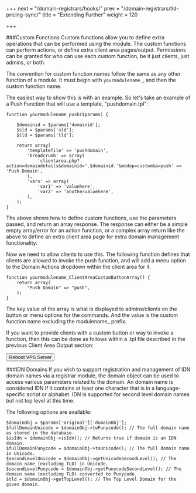 +++
next = "/domain-registrars/hooks/"
prev = "/domain-registrars/tld-pricing-sync/"
title = "Extending Further"
weight = 120

+++

###Custom Functions
Custom functions allow you to define extra operations that can be performed using the module. The custom functions can perform actions, or define extra client area pages/output. Permissions can be granted for who can use each custom function, be it just clients, just admins, or both.

The convention for custom function names follow the same as any other function of a module. It must begin with `yourmodulename_`, and then the custom function name.

The easiest way to show this is with an example. So let's take an example of a Push Function that will use a template, "pushdomain.tpl":

```
function yourmodulename_push($params) {

    $domainid = $params['domainid'];
    $sld = $params['sld'];
    $tld = $params['tld'];

    return array(
        'templatefile' => 'pushdomain',
        'breadcrumb' => array(
            'clientarea.php?action=domaindetails&domainid='.$domainid.'&modop=custom&a=push' => 'Push Domain',
        ),
        'vars' => array(
            'var1' => 'valuehere',
            'var2' => 'anothervaluehere',
        ),
    );
}
```

The above shows how to define custom functions, use the parameters passed, and return an array response. The response can either be a simple empty array/error for an action function, or a complex array return like the above to define an extra client area page for extra domain management functionality.

Now we need to allow clients to use this. The following function defines that clients are allowed to invoke the push function, and will add a menu option to the Domain Actions dropdown within the client area for it.

```
function yourmodulename_ClientAreaCustomButtonArray() {
    return array(
        "Push Domain" => "push",
    );
}
```

The key value of the array is what is displayed to admins/clients on the button or menu options for the commands. And the value is the custom function name excluding the modulename_ prefix.

If you want to provide clients with a custom button or way to invoke a function, then this can be done as follows within a .tpl file described in the previous Client Area Output section:

 <form method="post" action="clientarea.php?action=domaindetails">
 <input type="hidden" name="domainid" value="{$domainid}" />
 <input type="hidden" name="modop" value="custom" />
 <input type="hidden" name="a" value="reboot" />
 <input type="submit" value="Reboot VPS Server" />
 </form>
 
###IDN Domains
If you wish to support registration and management of IDN domain names via a registrar module, the domain object can be 
used to access various parameters related to the domain.  An domain name is considered IDN if it contains at least one 
character that is in a language-specific script or alphabet.  IDN is supported for second level domain names but not top 
level at this time.

The following options are available:
```
$domainObj = $params['original']['domainObj'];
$fullDomainUnicode = $domainObj->toPunycode(); // The full domain name as stored in the database.
$isIdn = $domainObj->isIdn(); // Returns true if domain is an IDN domain.
$fullDomainPunycode = $domainObj->toUnicode(); // The full domain name in Unicode.
$secondLevelUnicode = $domainObj->getUnicodeSecondLevel(); // The domain name (excluding TLD) in Unicode.
$secondLevelPunycode = $domainObj->getPunycodeSecondLevel(); // The domain name (excluding TLD) converted to Punycode.
$tld = $domainObj->getTopLevel(); // The Top Level Domain for the given domain.
```